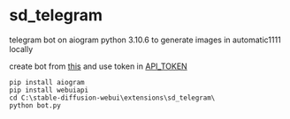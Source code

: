 # sd_telegram
telegram bot on aiogram python 3.10.6 to generate images in automatic1111 locally

create bot from [this](https://t.me/BotFather) and use token in [API_TOKEN](https://github.com/amputator84/sd_telegram/blob/master/bot.py#L28)

```
pip install aiogram  
pip install webuiapi  
cd C:\stable-diffusion-webui\extensions\sd_telegram\  
python bot.py
``````